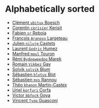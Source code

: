 Alphabetically sorted
=====================

- [Clément `ubitux` Boesch](https://github.com/ubitux)
- [Corentin `cerisier` Kerisit](https://github.com/cerisier)
- [Fabien `sr` Reboia](https://github.com/srounet)
- [François `Aranoxs` Largeteau](https://github.com/aranoxs)
- [Julien `niluje` Castets](https://github.com/brmzkw)
- [Laurent `Godric` Humez](https://github.com/godric7)
- [Manfred `moul` Touron](https://github.com/moul)
- [Rémi `Bydooweedoo` Marek](https://github.com/https://github.com/bydooweedoo)
- [Romain `Vikbez` Gay](https://github.com/vikbez)
- [Solvik `solvik` Blum](https://github.com/solvik)
- [Sébastien `blotus` Blot](https://github.com/blotus)
- [Sébastien `mxs` Rannou](https://github.com/aimxhaisse)
- [Théo `khanon` Martin-Castex](https://github.com/khanon)
- [Uriel `korfuri` Corfa](https://github.com/korfuri)
- [Victor `bbfock` Goya](https://github.com/phorque)
- [Vincent `Tyop` Guasconi](https://github.com/tyop)
